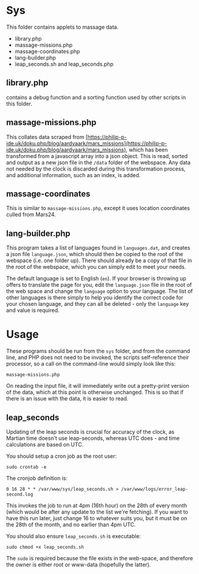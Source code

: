 # Sys
This folder contains applets to massage data.

  - library.php
  - massage-missions.php
  - massage-coordinates.php
  - lang-builder.php
  - leap_seconds.sh and leap_seconds.php

## library.php
contains a debug function and a sorting function used by other scripts in this folder.

## massage-missions.php
This collates data scraped from [https://philip-p-ide.uk/doku.php/blog/aardvaark/mars_missions](https://philip-p-ide.uk/doku.php/blog/aardvaark/mars_missions), which has been transformed from a javascript array into a json object. This is read, sorted and output as a new json file in the `/data` folder of the webspace. Any data not needed by the clock is discarded during this transformation process, and additional information, such as an index, is added.

## massage-coordinates
This is similar to `massage-missions.php`, except it uses location coordinates culled from Mars24.

## lang-builder.php
This program takes a list of languages found in `languages.dat`, and creates a json file `language.json`, which should then be copied to the root of the webspace (i.e. one folder up). There should already be a copy of that file in the root of the webspace, which you can simply edit to meet your needs.

The default language is set to English (`en`). If your browser is throwing up offers to translate the page for you, edit the `language.json` file in the root of the web space and change the `language` option to your language. The list of other languages is there simply to help you identify the correct code for your chosen language, and they can all be deleted - only the `language` key and value is required.

# Usage
These programs should be run from the `sys` folder, and from the command line, and PHP does not need to be invoked, the scripts self-reference their processor, so a call on the command-line would simply look like this:

```
massage-missions.php
```

On reading the input file, it will immediately write out a pretty-print version of the data, which at this point is otherwise unchanged. This is so that if there is an issue with the data, it is easier to read.

## leap_seconds
Updating of the leap seconds is crucial for accuracy of the clock, as Martian time doesn't use leap-seconds, whereas UTC does - and time calculations are based on UTC.

You should setup a cron job as the root user:
```
sudo crontab -e
```
The cronjob definition is:
```
0 16 28 * * /var/www/sys/leap_seconds.sh > /var/www/logs/error_leap-second.log
```

This invokes the job to run at 4pm (16th hour) on the 28th of every month (which would be after any update to the list we're fetching). If you want to have this run later, just change 16 to whatever suits you, but it must be on the 28th of the month, and no earlier than 4pm UTC.

You should also ensure `leap_seconds.sh` is executable:
```
sudo chmod +x leap_seconds.sh
```
The `sudo` is required because the file exists in the web-space, and therefore the owner is either root or www-data (hopefully the latter).
